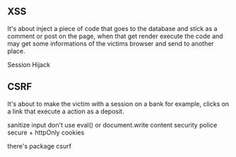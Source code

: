 ## XSS

It's about inject a piece of code that goes to the database and stick as a comment or post on the page, when that get render execute the code and may get some informations of the victims browser and send to another place.

Session Hijack

## CSRF

It's about to make the victim with a session on a bank for example, clicks on a link that execute a action as a deposit.

sanitize input
don't use eval() or document.write
content security police
secure + httpOnly cookies

there's package csurf